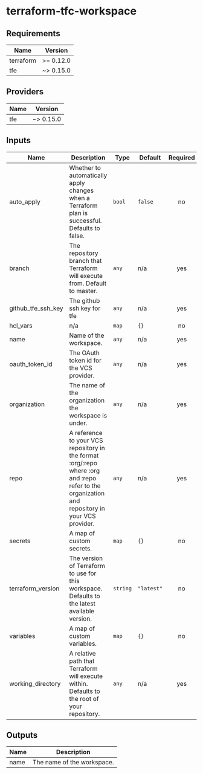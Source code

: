 # terraform-tfc-workspace

<!-- BEGINNING OF PRE-COMMIT-TERRAFORM DOCS HOOK -->
## Requirements

| Name | Version |
|------|---------|
| terraform | >= 0.12.0 |
| tfe | ~> 0.15.0 |

## Providers

| Name | Version |
|------|---------|
| tfe | ~> 0.15.0 |

## Inputs

| Name | Description | Type | Default | Required |
|------|-------------|------|---------|:--------:|
| auto\_apply | Whether to automatically apply changes when a Terraform plan is successful. Defaults to false. | `bool` | `false` | no |
| branch | The repository branch that Terraform will execute from. Default to master. | `any` | n/a | yes |
| github\_tfe\_ssh\_key | The github ssh key for tfe | `any` | n/a | yes |
| hcl\_vars | n/a | `map` | `{}` | no |
| name | Name of the workspace. | `any` | n/a | yes |
| oauth\_token\_id | The OAuth token id for the VCS provider. | `any` | n/a | yes |
| organization | The name of the organization the workspace is under. | `any` | n/a | yes |
| repo | A reference to your VCS repository in the format :org/:repo where :org and :repo refer to the organization and repository in your VCS provider. | `any` | n/a | yes |
| secrets | A map of custom secrets. | `map` | `{}` | no |
| terraform\_version | The version of Terraform to use for this workspace. Defaults to the latest available version. | `string` | `"latest"` | no |
| variables | A map of custom variables. | `map` | `{}` | no |
| working\_directory | A relative path that Terraform will execute within. Defaults to the root of your repository. | `any` | n/a | yes |

## Outputs

| Name | Description |
|------|-------------|
| name | The name of the workspace. |

<!-- END OF PRE-COMMIT-TERRAFORM DOCS HOOK -->
